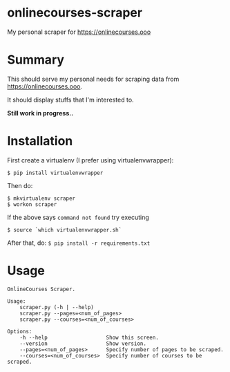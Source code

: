 # onlinecourses-scraper
My personal scraper for https://onlinecourses.ooo

# Summary

This should serve my personal needs for scraping data from https://onlinecourses.ooo.

It should display stuffs that I'm interested to.

**Still work in progress..**

# Installation

First create a virtualenv (I prefer using virtualenvwrapper):

`$ pip install virtualenvwrapper`

Then do:

```
$ mkvirtualenv scraper
$ workon scraper
```

If the above says `command not found` try executing

```
$ source `which virtualenvwrapper.sh`
``` 
After that, do:
`$ pip install -r requirements.txt`

# Usage
```
OnlineCourses Scraper.

Usage:
    scraper.py (-h | --help)
    scraper.py --pages=<num_of_pages>
    scraper.py --courses=<num_of_courses>

Options:
    -h --help                   Show this screen.
    --version                   Show version.
    --pages=<num_of_pages>      Specify number of pages to be scraped.
    --courses=<num_of_courses>  Specify number of courses to be scraped.
```

